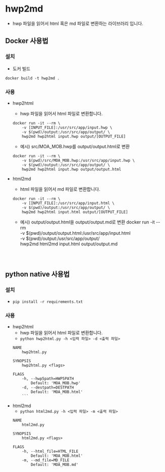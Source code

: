 # hwp2md

- hwp 파일을 읽어서 html 혹은 md 파일로 변환하는 라이브러리 입니다.

## Docker 사용법

### 설치

- 도커 빌드

`docker build -t hwp2md .`

### 사용

- hwp2html
    - hwp 파일을 읽어서 html 파일로 변환합니다.
    ```
    docker run -it --rm \
        -v [INPUT_FILE]:/usr/src/app/input.hwp \
        -v $(pwd)/output:/usr/src/app/output/ \
        hwp2md hwp2html input.hwp output/[OUTPUT_FILE]
    ```

    - 예시) src/MOA_MOB.hwp를 output/output.html로 변환
    ```
    docker run -it --rm \
        -v $(pwd)/src/MOA_MOB.hwp:/usr/src/app/input.hwp \
        -v $(pwd)/output:/usr/src/app/output/ \
        hwp2md hwp2html input.hwp output/output.html
    ```

- html2md
    - html 파일을 읽어서 md 파일로 변환합니다.
    ```
    docker run -it --rm \
        -v [INPUT_FILE]:/usr/src/app/input.html \
        -v $(pwd)/output:/usr/src/app/output/ \
        hwp2md hwp2html input.html output/[OUTPUT_FILE]
    ```
    - 예시) output/output.html을 output/output.md로 변환
    docker run -it --rm \
        -v $(pwd)/output/output.html:/usr/src/app/input.html \
        -v $(pwd)/output:/usr/src/app/output/ \
        hwp2md html2md input.html output/output.md
    ```



## python native 사용법

### 설치

- `pip install -r requirements.txt`

### 사용

- hwp2html
    - hwp 파일을 읽어서 html 파일로 변환합니다.
    - `python hwp2html.py -h <입력 파일> -d <출력 파일>`
    ```
    NAME
        hwp2html.py

    SYNOPSIS
        hwp2html.py <flags>

    FLAGS
        -h, --hwp5path=HWP5PATH
            Default: 'MOA_MOB.hwp'
        -d, --destpath=DESTPATH
            Default: 'MOA_MOB.html'
        ```

- html2md
    - `python html2md.py -h <입력 파일> -m <출력 파일>`
    ```
    NAME
        html2md.py

    SYNOPSIS
        html2md.py <flags>

    FLAGS
        -h, --html_file=HTML_FILE
            Default: 'MOA_MOB.html'
        -m, --md_file=MD_FILE
            Default: 'MOA_MOB.md'
    ```